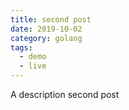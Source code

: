 ```yaml
---
title: second post
date: 2019-10-02
category: golang
tags:
  - demo
  - live
---
```


A description second post
<!-- more -->